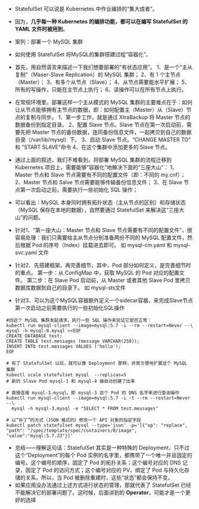 
- StatefulSet 可以说是 Kubernetes 中作业编排的“集大成者”。 
- 因为，**几乎每一种 Kubernetes 的编排功能，都可以在编写 StatefulSet 的 YAML 文件时被用到**。 
- 案列：部署一个 MySQL 集群
- 如何使用 StatefulSet 将MySQL的集群搭建过程“容器化”。
- 首先，用自然语言来描述一下我们想要部署的“有状态应用”。
1、是一个“主从复制”（Maser-Slave Replication）的 MySQL 集群；
2、有 1 个主节点（Master）；
3、有多个从节点（Slave）；
4、从节点需要能水平扩展；
5、所有的写操作，只能在主节点上执行；
6、读操作可以在所有节点上执行。



- 在常规环境里，部署这样一个主从模式的 MySQL 集群的主要难点在于：如何让从节点能够拥有主节点的数据，即：如何配置主（Master）从（Slave）节点的复制与同步。
1、第一步工作，就是通过 XtraBackup 将 Master 节点的数据备份到指定目录。
2、配置 Slave 节点。Slave 节点在第一次启动前，需要先把 Master 节点的备份数据，连同备份信息文件，一起拷贝到自己的数据目录（/var/lib/mysql）下。
3、启动 Slave 节点。“CHANGE MASTER TO” 和 “START SLAVE”命令
4、在这个集群中添加更多的 Slave 节点。
- 通过上面的叙述，我们不难看到，将部署 MySQL 集群的流程迁移到 Kubernetes 项目上，需要能够“容器化”地解决下面的“三座大山”：
1、Master 节点和 Slave 节点需要有不同的配置文件（即：不同的 my.cnf）；
2、Master 节点和 Salve 节点需要能够传输备份信息文件；
3、在 Slave 节点第一次启动之前，需要执行一些初始化 SQL 操作；

- 可以看出：MySQL 本身同时拥有拓扑状态（主从节点的区别）和存储状态（MySQL 保存在本地的数据），自然要通过 StatefulSet 来解决这“三座大山”的问题。

- 针对1、“第一座大山：Master 节点和 Slave 节点需要有不同的配置文件”，很容易处理：我们只需要给主从节点分别准备两份不同的 MySQL 配置文件，然后根据 Pod 的序号（Index）挂载进去即可。
如 mysql-cm.yaml 和 mysql-svc.yaml 文件
- 针对2、先搭建框架，再完善细节。其中，Pod 部分如何定义，是完善细节时的重点。
  第一步：从 ConfigMap 中，获取 MySQL 的 Pod 对应的配置文件。
  第二步：在 Slave Pod 启动前，从 Master 或者其他 Slave Pod 里拷贝数据库数据到自己的目录下。
如 mysql-sts文件
- 针对3、可以为这个MySQL容器额外定义一个sidecar容器，来完成Slave节点第一次启动之前需要执行的一些初始化SQL操作

```shell
#向这个 MySQL 集群发起请求，执行一些 SQL 操作来验证它是否正常：
kubectl run mysql-client --image=mysql:5.7 -i --rm --restart=Never --\
mysql -h mysql-0.mysql <<EOF
CREATE DATABASE test;
CREATE TABLE test.messages (message VARCHAR(250));
INSERT INTO test.messages VALUES ('hello');
EOF

# 有了 StatefulSet 以后，就可以像 Deployment 那样，非常方便地扩展这个 MySQL 集群
kubectl scale statefulset mysql  --replicas=5
# 新的 Slave Pod mysql-3 和 mysql-4 被自动创建了出来

# 直接连接 mysql-3.mysql，即 mysql-3 这个 Pod 的 DNS 名字来进行查询操作
kubectl run mysql-client --image=mysql:5.7 -i -t --rm --restart=Never --\
  mysql -h mysql-3.mysql -e "SELECT * FROM test.messages"
  
# 以“补丁”的方式（JSON 格式的）修改一个 API 对象的指定字段
kubectl patch statefulset mysql --type='json' -p='[{"op": "replace", "path": "/spec/template/spec/containers/0/image", "value":"mysql:5.7.23"}]'
```


- 总结——理解这句话：StatefulSet 其实是一种特殊的 Deployment，只不过这个“Deployment”的每个 Pod 实例的名字里，都携带了一个唯一并且固定的编号。这个编号的顺序，固定了 Pod 的拓扑关系；这个编号对应的 DNS 记录，固定了 Pod 的访问方式；这个编号对应的 PV，绑定了 Pod 与持久化存储的关系。所以，当 Pod 被删除重建时，这些“状态”都会保持不变。
- 如果应用没办法通过上述方式进行状态的管理，那就代表了 StatefulSet 已经不能解决它的部署问题了。这时候，后面讲到的 **Operator**，可能才是一个更好的选择
